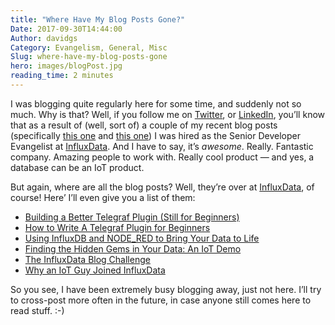 ```yaml
---
title: "Where Have My Blog Posts Gone?"
Date: 2017-09-30T14:44:00
Author: davidgs
Category: Evangelism, General, Misc
Slug: where-have-my-blog-posts-gone
hero: images/blogPost.jpg
reading_time: 2 minutes
---
```


I was blogging quite regularly here for some time, and suddenly not so much. Why is that? Well, if you follow me on [Twitter](https://twitter.com/davidgsIoT), or [LinkedIn](https://linkedin.com/in/davidgsimmons), you’ll know that as a result of (well, sort of) a couple of my recent blog posts (specifically [this one](/posts/category/iot/iot-hardware/running-influxdb-on-an-artik-520/) and [this one](/posts/category/iot/iot-hardware/influxdb-on-artik-520-redux/)) I was hired as the Senior Developer Evangelist at [InfluxData](https://influxdata.com). And I have to say, it’s *awesome*. Really. Fantastic company. Amazing people to work with. Really cool product — and yes, a database can be an IoT product. 

But again, where are all the blog posts? Well, they’re over at [InfluxData](https://influxdata.com/blog), of course! Here’ I’ll even give you a list of them:

- [Building a Better Telegraf Plugin (Still for Beginners)](https://www.influxdata.com/blog/building-better-telegraf-plugin/)
- [How to Write A Telegraf Plugin for Beginners](https://www.influxdata.com/blog/how-to-write-telegraf-plugin-beginners/)
- [Using InfluxDB and NODE_RED to Bring Your Data to Life](https://www.influxdata.com/blog/bring-your-data-to-life/)
- [Finding the Hidden Gems in Your Data: An IoT Demo](https://www.influxdata.com/blog/building-iot-time-series-demo/)
- [The InfluxData Blog Challenge](https://www.influxdata.com/blog/influxdata-blog-challenge/)
- [Why an IoT Guy Joined InfluxData](https://www.influxdata.com/blog/iot-guy-joined-influxdata/)

So you see, I have been extremely busy blogging away, just not here. I’ll try to cross-post more often in the future, in case anyone still comes here to read stuff. :-) 
